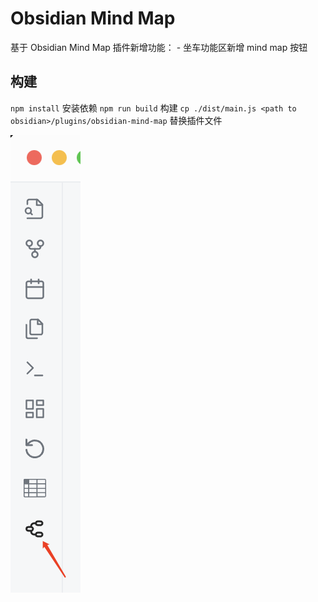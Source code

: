 # Obsidian Mind Map

基于 Obsidian Mind Map 插件新增功能：
    - 坐车功能区新增 mind map 按钮

## 构建

`npm install` 安装依赖
`npm run build` 构建
`cp ./dist/main.js <path to obsidian>/plugins/obsidian-mind-map` 替换插件文件

![功能按钮](./images/README2023-01-25-12-16-00.png)
